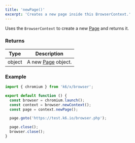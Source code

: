 ```yaml
---
title: 'newPage()'
excerpt: 'Creates a new page inside this BrowserContext.'
---
```


Uses the `BrowserContext` to create a new [Page](/javascript-api/xk6-browser/page/) and returns it.


### Returns

| Type   | Description                                             |
| ------ | ------------------------------------------------------- |
| object | A new [Page](/javascript-api/xk6-browser/page/) object. |


### Example

<CodeGroup labels={[]}>

```javascript
import { chromium } from 'k6/x/browser';

export default function () {
  const browser = chromium.launch();
  const context = browser.newContext();
  const page = context.newPage();

  page.goto('https://test.k6.io/browser.php');

  page.close();
  browser.close();
}
```

</CodeGroup>